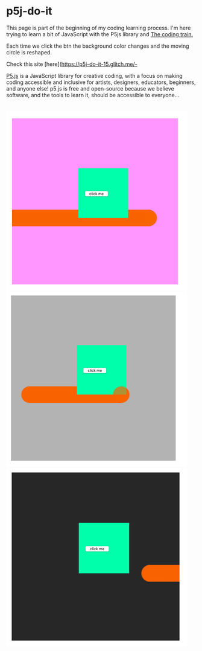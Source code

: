 # p5j-do-it
 

This page is part of the beginning of my coding learning process. I'm here trying to learn a bit of JavaScript with the P5js library and [The coding train.](https://www.youtube.com/user/shiffman)

Each time we click the btn the background color changes and the moving circle is reshaped.

Check this site [here](https://p5j-do-it-15.glitch.me/-

[P5.js](https://p5js.org/) is a JavaScript library for creative coding, with a focus on making coding accessible and inclusive for artists, designers, educators, beginners, and anyone else! p5.js is free and open-source because we believe software, and the tools to learn it, should be accessible to everyone...
 <br>
 <br>
 <br>
<img src="images/click-1.png" width="480">
<img src="images/click-2.png" width="480">
<img src="images/click-3.png" width="480">

